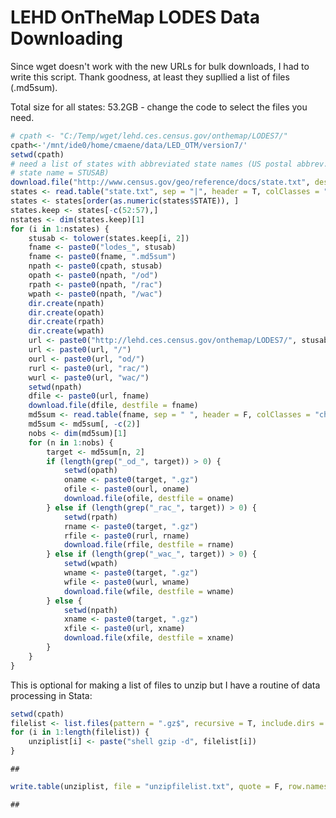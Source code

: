 LEHD OnTheMap LODES Data Downloading
========================================================

Since wget doesn't work with the new URLs for bulk downloads, I had to write this script. Thank goodness, at least they supllied a list of files (.md5sum).

Total size for all states: 53.2GB - change the code to select the files you need.

```r
# cpath <- "C:/Temp/wget/lehd.ces.census.gov/onthemap/LODES7/"
cpath<-'/mnt/ide0/home/cmaene/data/LED_OTM/version7/'
setwd(cpath)
# need a list of states with abbreviated state names (US postal abbrev.
# state name = STUSAB)
download.file("http://www.census.gov/geo/reference/docs/state.txt", destfile = "state.txt")
states <- read.table("state.txt", sep = "|", header = T, colClasses = "character")
states <- states[order(as.numeric(states$STATE)), ]
states.keep <- states[-c(52:57),]
nstates <- dim(states.keep)[1]
for (i in 1:nstates) {
    stusab <- tolower(states.keep[i, 2])
    fname <- paste0("lodes_", stusab)
    fname <- paste0(fname, ".md5sum")
    npath <- paste0(cpath, stusab)
    opath <- paste0(npath, "/od")
    rpath <- paste0(npath, "/rac")
    wpath <- paste0(npath, "/wac")
    dir.create(npath)
    dir.create(opath)
    dir.create(rpath)
    dir.create(wpath)
    url <- paste0("http://lehd.ces.census.gov/onthemap/LODES7/", stusab)
    url <- paste0(url, "/")
    ourl <- paste0(url, "od/")
    rurl <- paste0(url, "rac/")
    wurl <- paste0(url, "wac/")
    setwd(npath)
    dfile <- paste0(url, fname)
    download.file(dfile, destfile = fname)
    md5sum <- read.table(fname, sep = " ", header = F, colClasses = "character")
    md5sum <- md5sum[, -c(2)]
    nobs <- dim(md5sum)[1]
    for (n in 1:nobs) {
        target <- md5sum[n, 2]
        if (length(grep("_od_", target)) > 0) {
            setwd(opath)
            oname <- paste0(target, ".gz")
            ofile <- paste0(ourl, oname)
            download.file(ofile, destfile = oname)
        } else if (length(grep("_rac_", target)) > 0) {
            setwd(rpath)
            rname <- paste0(target, ".gz")
            rfile <- paste0(rurl, rname)
            download.file(rfile, destfile = rname)
        } else if (length(grep("_wac_", target)) > 0) {
            setwd(wpath)
            wname <- paste0(target, ".gz")
            wfile <- paste0(wurl, wname)
            download.file(wfile, destfile = wname)
        } else {
            setwd(npath)
            xname <- paste0(target, ".gz")
            xfile <- paste0(url, xname)
            download.file(xfile, destfile = xname)
        }
    }
}
```


This is optional for making a list of files to unzip but I have a routine of data processing in Stata:


```r
setwd(cpath)
filelist <- list.files(pattern = ".gz$", recursive = T, include.dirs = T)
for (i in 1:length(filelist)) {
    unziplist[i] <- paste("shell gzip -d", filelist[i])
}
```

```
## 
```

```r
write.table(unziplist, file = "unzipfilelist.txt", quote = F, row.names = F)
```

```
## 
```


